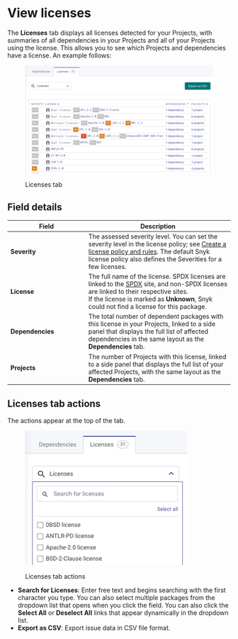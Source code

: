 # View licenses

The **Licenses** tab displays all licenses detected for your Projects, with summaries of all dependencies in your Projects and all of your Projects using the license. This allows you to see which Projects and dependencies have a license. An example follows:

<div align="left">

<figure><img src="../../.gitbook/assets/Screenshot 2023-05-11 at 15.38.44.png" alt="Licenses tab"><figcaption><p>Licenses tab</p></figcaption></figure>

</div>

## **Field details**

<table><thead><tr><th width="162">Field</th><th>Description</th></tr></thead><tbody><tr><td><strong>Severity</strong></td><td>The assessed severity level. You can set the severity level in the license policy; see <a href="../../manage-risk/policies/license-policies/create-a-license-policy-and-rules.md">Create a license policy and rules</a>. The default Snyk license policy also defines the Severities for a few licenses.</td></tr><tr><td><strong>License</strong></td><td>The full name of the license. SPDX licenses are linked to the <a href="https://spdx.org">SPDX</a> site, and non-SPDX licenses are linked to their respective sites.<br>If the license is marked as <strong>Unknown</strong>, Snyk could not find a license for this package.</td></tr><tr><td><strong>Dependencies</strong></td><td>The total number of dependent packages with this license in your Projects, linked to a side panel that displays the full list of affected dependencies in the same layout as the <strong>Dependencies</strong> tab.</td></tr><tr><td><strong>Projects</strong></td><td>The number of Projects with this license, linked to a side panel that displays the full list of your affected Projects, with the same layout as the <strong>Dependencies</strong> tab.</td></tr></tbody></table>

## **Licenses tab actions**

The actions appear at the top of the tab.

<div align="left">

<figure><img src="../../.gitbook/assets/Screenshot 2023-05-11 at 15.50.22 (1) (1).png" alt="Licenses tab actions"><figcaption><p>Licenses tab actions</p></figcaption></figure>

</div>

* **Search for Licenses**: Enter free text and begins searching with the first character you type. You can also select multiple packages from the dropdown list that opens when you click the field. You can also click the **Select All** or **Deselect All** links that appear dynamically in the dropdown list.
* **Export as CSV**: Export issue data in CSV file format.
